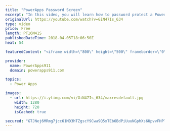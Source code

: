 ```yaml
---
title: "PowerApps Password Screen"
excerpt: "In this video, you will learn how to password protect a PowerApps screen and to make it more fun you will also learn how to send them to timeout if they try unsuccessfully more than 3 times. Lots of fun.   Video on conditional formatting and PopUps https://www.youtube.com/watch?v=IvapIsBbM-U  Video on"
originalUrl: https://youtube.com/watch?v=GiN47Is_634
type: video
price: Free
length: PT16M41S
publishedDateTime: 2018-04-05T18:06:50Z
heat: 54

featuredContent: "<iframe width=\"800\" height=\"500\" frameborder=\"0\" src=\"https://www.youtube.com/embed/GiN47Is_634\" allow=\"accelerometer; autoplay; encrypted-media; gyroscope; picture-in-picture\" allowfullscreen></iframe>"

provider:
  name: PowerApps911
  domain: powerapps911.com

topics:
  - Power Apps

images:
  - url: https://i.ytimg.com/vi/GiN47Is_634/maxresdefault.jpg
    width: 1280
    height: 720
    isCached: true

secured: "GTJNej6MRmg7jcc61MD3hTZgscY9Cwa9Q5xTEb6BdPiUuuNGphXs6UpvvFHPluHyjnikm/dI8CtPjwWGHPWgo3EXyRIevGOXxihb+6tURbKyG+aOF1wYx11OB+QinG/gcjtzFj5xfFcWfBZ/l3zT/FShHLb7UdHlHOERWfUrcvna6PQ5OpYB9qiqJukBEfDZBMq3WgYXs0EFM+NznSpvljHa9kOwWQbVAVq+GIPFJsea1Vq+TtPQoPNGXMoYe7KNUNfyTJFdFuOOFQ3kWmlwpqCqxXe9vHa7cUIgm7YV5ZeDQfQn8XAol7O3hiR+X+oEvWX7vPodlPc0F+IZLsM7Nzz7a5qJOZwkk1aIbtPbzEVIHg2QGMwWcQ59WwbwQbZVOMmHiOETopVSbuhLEtb5Ybrt/RqVV/bt64ZVhPfO8II=;JjR6xfJM5LMcrDG6Tea2Xw=="
---
```


